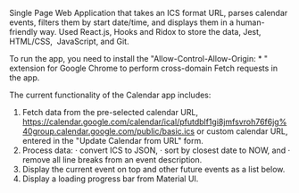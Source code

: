 Single Page Web Application that takes an ICS format URL, parses calendar events, filters them by start date/time, and displays them in a human-friendly way. Used React.js, Hooks and Ridox to store the data, Jest, HTML/CSS,  JavaScript, and Git. 

To run the app, you need to install the "Allow-Control-Allow-Origin: * " extension for Google Chrome to perform cross-domain Fetch requests in the app.

The current functionality of the Calendar app includes:
1. Fetch data from the pre-selected calendar URL, https://calendar.google.com/calendar/ical/pfutdblf1gi8jmfsvroh76f6jg%40group.calendar.google.com/public/basic.ics or custom calendar URL, entered in the "Update Calendar from URL" form.
2. Process data:
   ·  convert ICS to JSON,
   ·  sort by closest date to NOW, and
   ·  remove all line breaks from an event description.
3. Display the current event on top and other future events as a list below.
4. Display a loading progress bar from Material UI.
